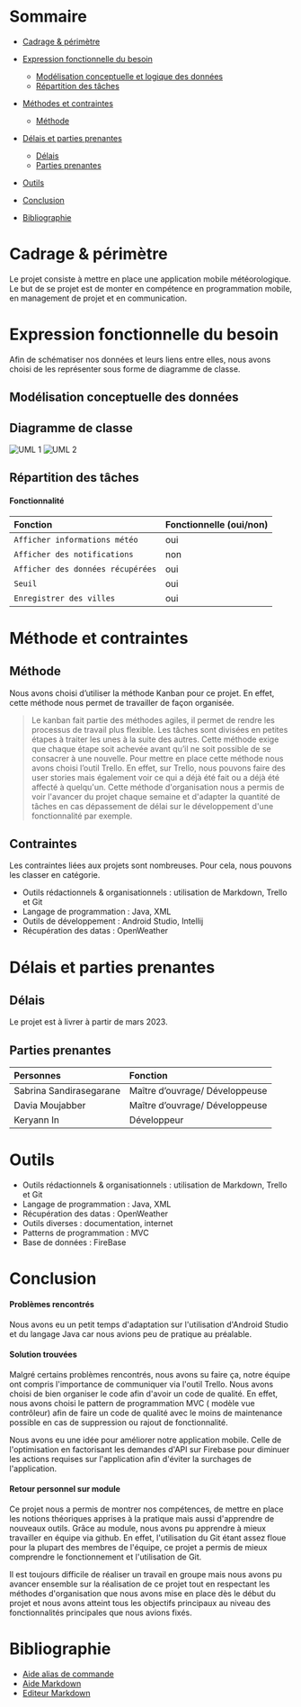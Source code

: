 # Sommaire 

- [Cadrage & périmètre](#cadrage--périmètre) 
     
- [Expression fonctionnelle du besoin](#expression-fonctionnelle-du-besoin)
  - [Modélisation conceptuelle et logique des données](#modélisation-conceptuelle-des-données)  
  - [Répartition des tâches](#répartition-des-tâches)

- [Méthodes et contraintes ](#méthode-et-contraintes) 
  - [Méthode](#méthode)
- [Délais et parties prenantes ](#délais-et-parties-prenantes) 
   - [Délais](#délais)
   - [Parties prenantes](#parties-prenantes)
- [Outils](#outils)
- [Conclusion](#conclusion)

- [Bibliographie ](#bibliographie)

# Cadrage & périmètre

Le projet consiste à mettre en place une application mobile météorologique. Le but de se projet est de monter en compétence en programmation mobile, en management de projet et en communication.

# Expression fonctionnelle du besoin

Afin de schématiser nos données et leurs liens entre elles, nous avons choisi de les représenter sous forme de diagramme de classe.

## Modélisation conceptuelle des données

## Diagramme de classe 

![UML 1](https://user-images.githubusercontent.com/57767498/194040310-571c23de-e4e3-4a62-8544-575856a602e4.jpg)
![UML 2](https://user-images.githubusercontent.com/57767498/194040311-2294cb36-adb2-459d-8f25-77fe931a4df4.jpg)

## Répartition des tâches

#### Fonctionnalité 
| Fonction                         | Fonctionnelle (oui/non) |
|:---------------------------------|:------------------------|
| `Afficher informations météo`    |            oui          |
| `Afficher des notifications`     |            non          |
| `Afficher des données récupérées`|            oui          |
| `Seuil`                          |            oui          |
| `Enregistrer des villes`         |            oui          |



# Méthode et contraintes
## Méthode

Nous avons choisi d’utiliser la méthode Kanban pour ce projet. En effet, cette méthode nous permet de travailler de façon organisée. 

>Le kanban fait partie des méthodes agiles, il permet de rendre les processus de travail plus flexible. 
>Les tâches sont divisées en petites étapes à traiter les unes à la suite des autres.
>Cette méthode exige que chaque étape soit achevée avant qu’il ne soit possible de se consacrer à une nouvelle. 
Pour mettre en place cette méthode nous avons choisi l’outil Trello. 
En effet, sur Trello, nous pouvons faire des user stories mais également voir ce qui a déjà été fait ou a déjà été affecté à quelqu'un. Cette méthode d'organisation nous a permis de voir l'avancer du projet chaque semaine et d'adapter la quantité de tâches en cas dépassement de délai sur le développement d'une fonctionnalité par exemple.

## Contraintes
Les contraintes liées aux projets sont nombreuses. Pour cela, nous pouvons les classer en catégorie.  
- Outils rédactionnels & organisationnels  : utilisation de Markdown, Trello et Git 
- Langage de programmation : Java, XML
- Outils de développement : Android Studio, Intellij 
- Récupération des datas : OpenWeather 

# Délais et parties prenantes
## Délais 
Le projet est à livrer à partir de mars 2023.
## Parties prenantes 
| Personnes                | Fonction                                        
| :----------------------- | :-----------------------------|
| Sabrina Sandirasegarane  | Maître d’ouvrage/ Développeuse|
| Davia Moujabber          | Maître d’ouvrage/ Développeuse|
| Keryann In               | Développeur                   |

# Outils

- Outils rédactionnels & organisationnels  : utilisation de Markdown, Trello et Git 
- Langage de programmation : Java, XML
- Récupération des datas : OpenWeather
- Outils diverses : documentation, internet
- Patterns de programmation : MVC
- Base de données : FireBase



# Conclusion 

#### Problèmes rencontrés 
Nous avons eu un petit temps d'adaptation sur l'utilisation d'Android Studio et du langage Java car nous avions peu de pratique au préalable. 

#### Solution trouvées  
Malgré certains problèmes rencontrés, nous avons su faire ça, notre équipe  ont compris l'importance de communiquer via l'outil Trello. Nous avons choisi de bien organiser le code afin d'avoir un code de qualité. En effet, nous avons choisi le pattern de programmation MVC ( modèle vue contrôleur) afin de faire un code de qualité avec le moins de maintenance possible en cas de suppression ou rajout de fonctionnalité. 

Nous avons eu une idée pour améliorer notre application mobile. Celle de l'optimisation en factorisant les demandes d'API sur Firebase pour diminuer les actions requises sur l'application afin d'éviter la surchages de l'application. 

#### Retour personnel sur module 

Ce projet nous a permis de montrer nos compétences, de mettre en place les notions théoriques apprises à la pratique mais aussi d'apprendre de nouveaux outils. Grâce au module, nous avons pu apprendre à mieux travailler en équipe via github. En effet, l'utilisation du Git étant assez floue pour la plupart des membres de l'équipe, ce projet a permis de mieux comprendre le fonctionnement et l'utilisation de Git. 

Il est toujours difficile de réaliser un travail en groupe mais nous avons pu avancer ensemble sur la réalisation de ce projet tout en respectant les méthodes d'organisation que nous avons mise en place dès le début du projet et nous avons atteint tous les objectifs principaux au niveau des fonctionnalités principales que nous avions fixés. 

# Bibliographie 
- [Aide alias de commande](https://github.com/ViBiOh/dotfiles/blob/main/symlinks/gitconfig)
- [Aide Markdown](https://github.com/InseeFrLab/utilitR/blob/master/03_Fiches_thematiques/Fiche_rmarkdown.Rmd)
- [Editeur Markdown](readme.so)

